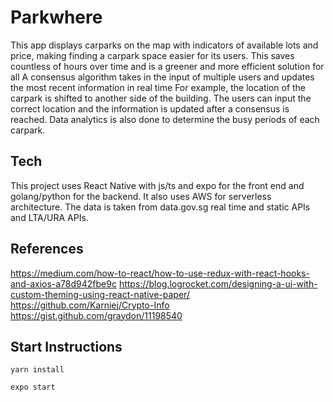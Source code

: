 # Parkwhere
This app displays carparks on the map with indicators of available lots and price, making finding a carpark space easier for its users. This saves countless of hours over time and is a greener and more efficient solution for all
A consensus algorithm takes in the input of multiple users and updates the most recent information in real time
For example, the location of the carpark is shifted to another side of the building. The users can input the correct location and the information is updated after a consensus is reached. Data analytics is also done to determine the busy periods of each carpark.

## Tech
This project uses React Native with js/ts and expo for the front end and golang/python for the backend. It also uses AWS for serverless architecture. The data is taken from data.gov.sg real time and static APIs and LTA/URA APIs.

## References
  https://medium.com/how-to-react/how-to-use-redux-with-react-hooks-and-axios-a78d942fbe9c
  https://blog.logrocket.com/designing-a-ui-with-custom-theming-using-react-native-paper/
  https://github.com/Karniej/Crypto-Info
  https://gist.github.com/graydon/11198540



## Start Instructions
```yarn install```

```expo start```





